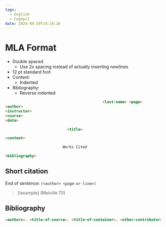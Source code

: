 ```yaml
---
tags:
  - English
  - Cegep/1
date: 2024-09-29T14:10:26
---
```


# MLA Format

- Double spaced
	- Use 2x spacing instead of actually inserting newlines
- 12 pt standard font
- Content:
	- Indented
- Bibliography:
	- Reverse indented

```html
											<last-name> <page>
<author>
<instructor>
<course>
<date>

							<title>

<content>

						  Works Cited

<bibliography>
```

## Short citation

End of sentence:  `(<author> <page-or-line>)`

> [!example]
> (Melville 70)

## Bibliography

```html
<authors>. <title-of-source>. <title-of-container>, <other-contributors>, <version>, <number>, <publisher>, <publication-date>, <location>.
```